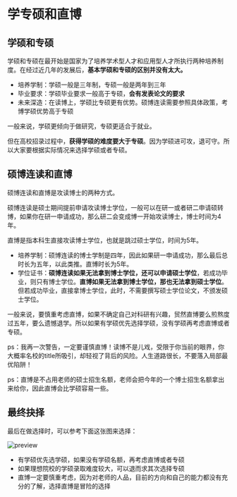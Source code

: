 # 学专硕和直博

## 学硕和专硕

学硕和专硕在最开始是国家为了培养学术型人才和应用型人才所执行两种培养制度。在经过近几年的发展后，**基本学硕和专硕的区别并没有太大。**

- 培养学制：学硕一般是三年制，专硕一般是两年到三年
- 毕业要求：学硕毕业要求一般高于专硕，**会有发表论文的要求**
- 未来深造：在读博上，学硕比专硕更有优势。硕博连读需要参照具体政策，考博学硕优势高于专硕

一般来说，学硕更倾向于做研究，专硕更适合于就业。

但在高校招录过程中，**获得学硕的难度要大于专硕**。因为学硕进可攻，退可守。所以大家要根据实际情况来选择学硕或者专硕。

## **硕博连读和直博**

硕博连读和直博是攻读博士的两种方式。

硕博连读是硕士期间提前申请攻读博士学位，一般可以在研一或者研二申请硕转博，如果你在研一申请成功，那么研二会变成博一开始攻读博士，博士时间为4年。

直博是指本科生直接攻读博士学位，也就是跳过硕士学位，时间为5年。

- 培养学制：硕博连读的博士学制是四年，因此如果研一申请成功，那么最后总时长为五年，以此类推。直博时长为5年。
- 学位证书：**硕博连读如果无法拿到博士学位，还可以申请硕士学位**，若成功毕业，则只有博士学位。**直博如果无法拿到博士学位，那也无法拿到硕士学位**。但若成功毕业，直接拿博士学位，此时，不需要撰写硕士学位论文，不颁发硕士学位。

一般来说，要慎重考虑直博，如果不确定自己对科研有兴趣，贸然直博要么煎熬度过五年，要么遗憾退学。所以如果有学硕优先选择学硕，没有学硕再考虑直博或者专硕。

ps：我再一次警告，一定要谨慎直博！读博不是儿戏，受限于你当前的眼界，你大概率名校的title所吸引，却轻视了背后的风险。人生道路很长，不要落入局部最优陷阱！

ps：直博是不占用老师的硕士招生名额，老师会把今年的一个博士招生名额拿出来给你，因此直博会比学硕容易一些。

## 最终抉择

最后在做选择时，可以参考下面这张图来选择：

![preview](https://jhfaoisehoiew.oss-cn-beijing.aliyuncs.com/img/v2-150046e35ad27ba1b25ac0cafccc31d9_r.jpg)

- 有学硕优先选学硕，如果没有学硕名额，再考虑直博或者专硕
- 如果理想院校的学硕录取难度较大，可以退而求其次选择专硕
- 直博一定要慎重考虑，因为对老师的人品，目前的方向和自己的能力都没有充分的了解，选择直博是冒险的选择